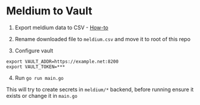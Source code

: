 # Meldium to Vault

1. Export meldium data to CSV - [How-to](http://support.meldium.com/knowledgebase/articles/656755-export-meldium-data-to-a-spreadsheet)

2. Rename downloaded file to `meldium.csv` and move it to root of this repo

3. Configure vault
```
export VAULT_ADDR=https://example.net:8200
export VAULT_TOKEN=***
```

4. Run `go run main.go`

This will try to create secrets in `meldium/*` backend, before running ensure it exists or change it in `main.go`
